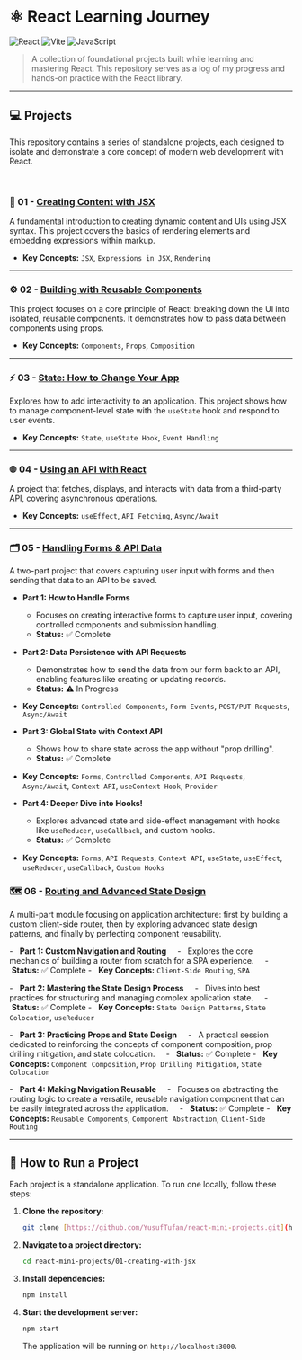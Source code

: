 # ⚛️ React Learning Journey

![React](https://img.shields.io/badge/React-20232A?style=for-the-badge&logo=react&logoColor=61DAFB)
![Vite](https://img.shields.io/badge/Vite-646CFF?style=for-the-badge&logo=vite&logoColor=white)
![JavaScript](https://img.shields.io/badge/JavaScript-F7DF1E?style=for-the-badge&logo=javascript&logoColor=black)

> A collection of foundational projects built while learning and mastering React. This repository serves as a log of my progress and hands-on practice with the React library.

---

## 💻 Projects

This repository contains a series of standalone projects, each designed to isolate and demonstrate a core concept of modern web development with React.

<br>

### 🚀 01 - [Creating Content with JSX](./01-creating-with-jsx/)

A fundamental introduction to creating dynamic content and UIs using JSX syntax. This project covers the basics of rendering elements and embedding expressions within markup.
-   **Key Concepts:** `JSX`, `Expressions in JSX`, `Rendering`

---

### ⚙️ 02 - [Building with Reusable Components](./02-reusable-components/)

This project focuses on a core principle of React: breaking down the UI into isolated, reusable components. It demonstrates how to pass data between components using props.
-   **Key Concepts:** `Components`, `Props`, `Composition`

---

### ⚡️ 03 - [State: How to Change Your App](./03-managing-state/)

Explores how to add interactivity to an application. This project shows how to manage component-level state with the `useState` hook and respond to user events.
-   **Key Concepts:** `State`, `useState Hook`, `Event Handling`

---
### 🌐 04 - [Using an API with React](./04-using-an-api-with-react/)
A project that fetches, displays, and interacts with data from a third-party API, covering asynchronous operations.
-   **Key Concepts:** `useEffect`, `API Fetching`, `Async/Await`

---

### 🗂️ 05 - [Handling Forms & API Data](./05-forms-and-api-data/)
A two-part project that covers capturing user input with forms and then sending that data to an API to be saved.

-   **Part 1: How to Handle Forms**
    -   Focuses on creating interactive forms to capture user input, covering controlled components and submission handling.
    -   **Status:** ✅ Complete

-   **Part 2: Data Persistence with API Requests**
    -   Demonstrates how to send the data from our form back to an API, enabling features like creating or updating records.
    -   **Status:** ⚠️ In Progress
-   **Key Concepts:** `Controlled Components`, `Form Events`, `POST/PUT Requests`, `Async/Await`

-   **Part 3: Global State with Context API**
    -   Shows how to share state across the app without "prop drilling".
    -   **Status:** ✅ Complete
-   **Key Concepts:** `Forms`, `Controlled Components`, `API Requests`, `Async/Await`, `Context API`, `useContext Hook`, `Provider`

-   **Part 4: Deeper Dive into Hooks!**
    -   Explores advanced state and side-effect management with hooks like `useReducer`, `useCallback`, and custom hooks.
    -   **Status:** ✅ Complete
-   **Key Concepts:** `Forms`, `API Requests`, `Context API`, `useState`, `useEffect`, `useReducer`, `useCallback`, `Custom Hooks`

### 🗺️ 06 - [Routing and Advanced State Design](./06-routing-and-state-design/)
A multi-part module focusing on application architecture: first by building a custom client-side router, then by exploring advanced state design patterns, and finally by perfecting component reusability.

-   **Part 1: Custom Navigation and Routing**
    -   Explores the core mechanics of building a router from scratch for a SPA experience.
    -   **Status:** ✅ Complete
-   **Key Concepts:** `Client-Side Routing`, `SPA`

-   **Part 2: Mastering the State Design Process**
    -   Dives into best practices for structuring and managing complex application state.
    -   **Status:** ✅ Complete
-   **Key Concepts:** `State Design Patterns`, `State Colocation`, `useReducer`

-   **Part 3: Practicing Props and State Design**
    -   A practical session dedicated to reinforcing the concepts of component composition, prop drilling mitigation, and state colocation.
    -   **Status:** ✅ Complete
-   **Key Concepts:** `Component Composition`, `Prop Drilling Mitigation`, `State Colocation`

-   **Part 4: Making Navigation Reusable**
    -   Focuses on abstracting the routing logic to create a versatile, reusable navigation component that can be easily integrated across the application.
    -   **Status:** ✅ Complete
-   **Key Concepts:** `Reusable Components`, `Component Abstraction`, `Client-Side Routing`

---

## 🚀 How to Run a Project

Each project is a standalone application. To run one locally, follow these steps:

1.  **Clone the repository:**
    ```sh
    git clone [https://github.com/YusufTufan/react-mini-projects.git](https://github.com/YusufTufan/react-mini-projects.git)
    ```

2.  **Navigate to a project directory:**
    ```sh
    cd react-mini-projects/01-creating-with-jsx
    ```

3.  **Install dependencies:**
    ```sh
    npm install
    ```

4.  **Start the development server:**
    ```sh
    npm start
    ```
    The application will be running on `http://localhost:3000`.
